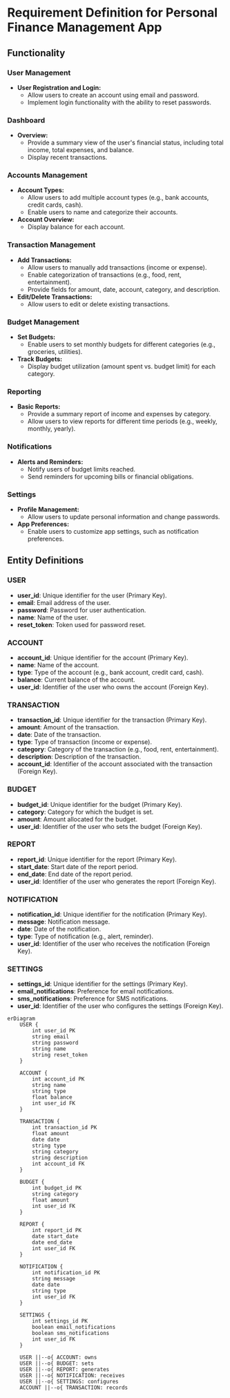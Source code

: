 # Requirement Definition for Personal Finance Management App

## Functionality

### User Management
- **User Registration and Login:**
  - Allow users to create an account using email and password.
  - Implement login functionality with the ability to reset passwords.

### Dashboard
- **Overview:**
  - Provide a summary view of the user's financial status, including total income, total expenses, and balance.
  - Display recent transactions.

### Accounts Management
- **Account Types:**
  - Allow users to add multiple account types (e.g., bank accounts, credit cards, cash).
  - Enable users to name and categorize their accounts.
- **Account Overview:**
  - Display balance for each account.

### Transaction Management
- **Add Transactions:**
  - Allow users to manually add transactions (income or expense).
  - Enable categorization of transactions (e.g., food, rent, entertainment).
  - Provide fields for amount, date, account, category, and description.
- **Edit/Delete Transactions:**
  - Allow users to edit or delete existing transactions.

### Budget Management
- **Set Budgets:**
  - Enable users to set monthly budgets for different categories (e.g., groceries, utilities).
- **Track Budgets:**
  - Display budget utilization (amount spent vs. budget limit) for each category.

### Reporting
- **Basic Reports:**
  - Provide a summary report of income and expenses by category.
  - Allow users to view reports for different time periods (e.g., weekly, monthly, yearly).

### Notifications
- **Alerts and Reminders:**
  - Notify users of budget limits reached.
  - Send reminders for upcoming bills or financial obligations.

### Settings
- **Profile Management:**
  - Allow users to update personal information and change passwords.
- **App Preferences:**
  - Enable users to customize app settings, such as notification preferences.


## Entity Definitions

### USER
- **user_id**: Unique identifier for the user (Primary Key).
- **email**: Email address of the user.
- **password**: Password for user authentication.
- **name**: Name of the user.
- **reset_token**: Token used for password reset.

### ACCOUNT
- **account_id**: Unique identifier for the account (Primary Key).
- **name**: Name of the account.
- **type**: Type of the account (e.g., bank account, credit card, cash).
- **balance**: Current balance of the account.
- **user_id**: Identifier of the user who owns the account (Foreign Key).

### TRANSACTION
- **transaction_id**: Unique identifier for the transaction (Primary Key).
- **amount**: Amount of the transaction.
- **date**: Date of the transaction.
- **type**: Type of transaction (income or expense).
- **category**: Category of the transaction (e.g., food, rent, entertainment).
- **description**: Description of the transaction.
- **account_id**: Identifier of the account associated with the transaction (Foreign Key).

### BUDGET
- **budget_id**: Unique identifier for the budget (Primary Key).
- **category**: Category for which the budget is set.
- **amount**: Amount allocated for the budget.
- **user_id**: Identifier of the user who sets the budget (Foreign Key).

### REPORT
- **report_id**: Unique identifier for the report (Primary Key).
- **start_date**: Start date of the report period.
- **end_date**: End date of the report period.
- **user_id**: Identifier of the user who generates the report (Foreign Key).

### NOTIFICATION
- **notification_id**: Unique identifier for the notification (Primary Key).
- **message**: Notification message.
- **date**: Date of the notification.
- **type**: Type of notification (e.g., alert, reminder).
- **user_id**: Identifier of the user who receives the notification (Foreign Key).

### SETTINGS
- **settings_id**: Unique identifier for the settings (Primary Key).
- **email_notifications**: Preference for email notifications.
- **sms_notifications**: Preference for SMS notifications.
- **user_id**: Identifier of the user who configures the settings (Foreign Key).

```mermaid
erDiagram
    USER {
        int user_id PK
        string email
        string password
        string name
        string reset_token
    }
    
    ACCOUNT {
        int account_id PK
        string name
        string type
        float balance
        int user_id FK
    }

    TRANSACTION {
        int transaction_id PK
        float amount
        date date
        string type
        string category
        string description
        int account_id FK
    }
    
    BUDGET {
        int budget_id PK
        string category
        float amount
        int user_id FK
    }
    
    REPORT {
        int report_id PK
        date start_date
        date end_date
        int user_id FK
    }
    
    NOTIFICATION {
        int notification_id PK
        string message
        date date
        string type
        int user_id FK
    }
    
    SETTINGS {
        int settings_id PK
        boolean email_notifications
        boolean sms_notifications
        int user_id FK
    }
    
    USER ||--o{ ACCOUNT: owns
    USER ||--o{ BUDGET: sets
    USER ||--o{ REPORT: generates
    USER ||--o{ NOTIFICATION: receives
    USER ||--o{ SETTINGS: configures
    ACCOUNT ||--o{ TRANSACTION: records
```
